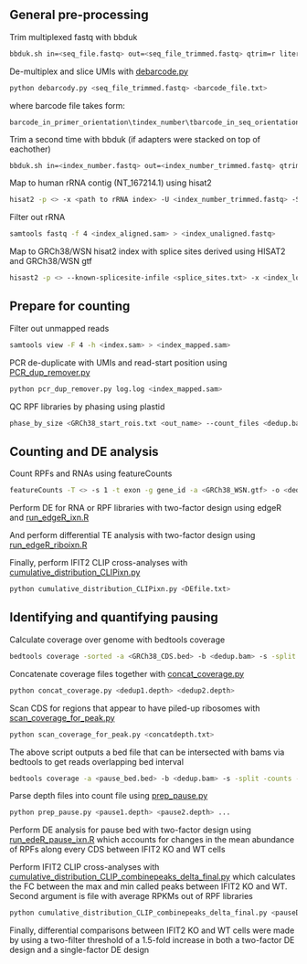 ## General pre-processing
Trim multiplexed fastq with bbduk
```bash
bbduk.sh in=<seq_file.fastq> out=<seq_file_trimmed.fastq> qtrim=r literal=CTGTAGGCACCATCAATCAGGAATGCCGAGACCGATCTCGTATGCCGTCTTCTGCTTG ktrim=r k=21 mink=10 hdist=1 minlen=31
```
De-multiplex and slice UMIs with [debarcode.py](https://github.com/mehlelab/ifit_u_not-its_proviral/blob/master/ribosome-profiling/debarcode.py)
```bash
python debarcody.py <seq_file_trimmed.fastq> <barcode_file.txt>
```
where barcode file takes form:
```
barcode_in_primer_orientation\tindex_number\tbarcode_in_seq_orientation
```
Trim a second time with bbduk (if adapters were stacked on top of eachother)
```bash
bbduk.sh in=<index_number.fastq> out=<index_number_trimmed.fastq> qtrim=r literal=CTGTAGGCACCATCAATCAGGAATGCCGAGACCGATCTCGTATGCCGTCTTCTGCTTG ktrim=r k=11 mink=10 hdist=1 minlen=20 maxlen=50
```
Map to human rRNA contig (NT_167214.1) using hisat2
```bash
hisat2 -p <> -x <path to rRNA index> -U <index_number_trimmed.fastq> -S <index_aligned.sam>
```
Filter out rRNA
```bash
samtools fastq -f 4 <index_aligned.sam> > <index_unaligned.fastq>
```
Map to GRCh38/WSN hisat2 index with splice sites derived using HISAT2 and GRCh38/WSN gtf
```bash
hisast2 -p <> --known-splicesite-infile <splice_sites.txt> -x <index_location> -U <index_unaligned.fastq> -S <index.sam>
```
## Prepare for counting
Filter out unmapped reads
```bash
samtools view -F 4 -h <index.sam> > <index_mapped.sam>
```
PCR de-duplicate with UMIs and read-start position using [PCR_dup_remover.py](https://github.com/mehlelab/ifit_u_not-its_proviral/blob/master/ribosome-profiling/PCR_dup_remover.py)
```bash
python pcr_dup_remover.py log.log <index_mapped.sam>
```
QC RPF libraries by phasing using plastid
```bash
phase_by_size <GRCh38_start_rois.txt <out_name> --count_files <dedup.bam> --fiveprime_variable --offset <psite_offsets.txt> --codon_buffer 5 --min_length 20 --max_length 40
```
## Counting and DE analysis 
Count RPFs and RNAs using featureCounts
```bash
featureCounts -T <> -s 1 -t exon -g gene_id -a <GRCh38_WSN.gtf> -o <dedup_counts.txt> <dedup.bam>
```
Perform DE for RNA or RPF libraries with two-factor design using edgeR and [run_edgeR_ixn.R](https://github.com/mehlelab/ifit_u_not-its_proviral/blob/master/ribosome-profiling/run_edgeR_ixn.R)

And perform differential TE analysis with two-factor design using [run_edgeR_riboixn.R](https://github.com/mehlelab/ifit_u_not-its_proviral/blob/master/ribosome-profiling/run_edgeR_riboixn.R)

Finally, perform IFIT2 CLIP cross-analyses with [cumulative_distribution_CLIPixn.py](https://github.com/mehlelab/ifit_u_not-its_proviral/blob/master/ribosome-profiling/cumulative_distribution_CLIPixn.py)
```bash
python cumulative_distribution_CLIPixn.py <DEfile.txt>
```
## Identifying and quantifying pausing
Calculate coverage over genome with bedtools coverage
```bash
bedtools coverage -sorted -a <GRCh38_CDS.bed> -b <dedup.bam> -s -split -d -g <GRCh38_genomefile.txt> > <dedup.depth>
```
Concatenate coverage files together with [concat_coverage.py](https://github.com/mehlelab/ifit_u_not-its_proviral/blob/master/ribosome-profiling/concat_coverage.py)
```bash
python concat_coverage.py <dedup1.depth> <dedup2.depth>
```
Scan CDS for regions that appear to have piled-up ribosomes with [scan_coverage_for_peak.py](https://github.com/mehlelab/ifit_u_not-its_proviral/blob/master/ribosome-profiling/scan_coverage_for_peak.py)
```bash
python scan_coverage_for_peak.py <concatdepth.txt>
```
The above script outputs a bed file that can be intersected with bams via bedtools to get reads overlapping bed interval
```bash
bedtools coverage -a <pause_bed.bed> -b <dedup.bam> -s -split -counts -F 0.5 > <pause.depth>
```
Parse depth files into count file using [prep_pause.py](https://github.com/mehlelab/ifit_u_not-its_proviral/blob/master/ribosome-profiling/prep_pause.py)
```bash
python prep_pause.py <pause1.depth> <pause2.depth> ...
```
Perform DE analysis for pause bed with two-factor design using [run_edeR_pause_ixn.R](https://github.com/mehlelab/ifit_u_not-its_proviral/blob/master/ribosome-profiling/run_edgeR_pause_ixn.R) which accounts for changes in the mean abundance of RPFs along every CDS between IFIT2 KO and WT cells

Perform IFIT2 CLIP cross-analyses with [cumulative_distribution_CLIP_combinepeaks_delta_final.py](https://github.com/mehlelab/ifit_u_not-its_proviral/blob/master/ribosome-profiling/cumulative_distribution_CLIP_combinepeaks_delta_final.py) which calculates the FC between the max and min called peaks between IFIT2 KO and WT. Second argument is file with average RPKMs out of RPF libraries
```bash
python cumulative_distribution_CLIP_combinepeaks_delta_final.py <pauseDE.txt> <RPKMribo.txt>
```
Finally, differential comparisons between IFIT2 KO and WT cells were made by using a two-filter threshold of a 1.5-fold increase in both a two-factor DE design and a single-factor DE design
